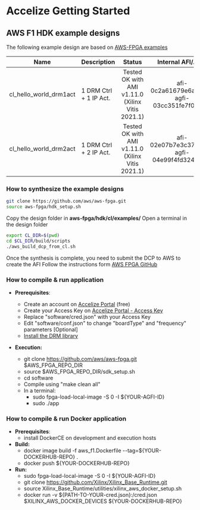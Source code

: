 # Accelize Getting Started
## AWS F1 HDK example designs

The following example design are based on [AWS-FPGA examples](https://github.com/aws/aws-fpga/tree/master/hdk/cl/examples)


| Name                   | Description            | Status                                           | Internal AFI/AGFI                             |
| -----------------------|------------------------|:-----------------------------------------------: |:--------------------------------------------: | 
| cl_hello_world_drm1act | 1 DRM Ctrl + 1 IP Act. | Tested OK with AMI v1.11.0 (Xilinx Vitis 2021.1) | afi-0c2a61679e6ae03d9 agfi-03cc351fe7f058feb  |
| cl_hello_world_drm2act | 1 DRM Ctrl + 2 IP Act. | Tested OK with AMI v1.11.0 (Xilinx Vitis 2021.1) | afi-02e07b7e3c3732001 agfi-04e99f4fd324ccaa5  |


### How to synthesize the example designs
```bash
git clone https://github.com/aws/aws-fpga.git
source aws-fpga/hdk_setup.sh
```

Copy the design folder in **aws-fpga/hdk/cl/examples/**
Open a terminal in the design folder

```bash
export CL_DIR=$(pwd)
cd $CL_DIR/build/scripts
./aws_build_dcp_from_cl.sh
```

Once the synthesis is complete, you need to submit the DCP to AWS to create the AFI
Follow the instructions form [AWS FPGA GitHub](https://github.com/aws/aws-fpga/tree/master/hdk#step-3-submit-the-design-checkpoint-to-aws-to-create-the-afi)


### How to compile & run application
* **Prerequisites**:
  * Create an account on [Accelize Portal](https://portal.accelize.com) (free)
  * Create your Access Key  on [Accelize Portal - Access Key](https://portal.accelize.com/front/customer/apicredential)
  * Replace "software/cred.json" with your Access Key
  * Edit "software/conf.json" to change "boardType" and "frequency" parameters [Optional]
  * [Install the DRM library](https://tech.accelize.com/documentation/stable/drm_library_installation.html)

* **Execution:**
  * git clone https://github.com/aws/aws-fpga.git $AWS_FPGA_REPO_DIR
  * source $AWS_FPGA_REPO_DIR/sdk_setup.sh 
  * cd software
  * Compile using "make clean all"
  * In a terminal:
    * sudo fpga-load-local-image -S 0 -I ${YOUR-AGFI-ID}
    * sudo ./app
    
### How to compile & run Docker application
* **Prerequisites**:
  * install DockerCE on development and execution hosts 
* **Build:**
  * docker image build -f aws_f1.Dockerfile --tag=${YOUR-DOCKERHUB-REPO} . 
  * docker push ${YOUR-DOCKERHUB-REPO}
* **Run:**
  * sudo fpga-load-local-image -S 0 -I ${YOUR-AGFI-ID}
  * git clone https://github.com/Xilinx/Xilinx_Base_Runtime.git
  * source Xilinx_Base_Runtime/utilities/xilinx_aws_docker_setup.sh
  * docker run -v ${PATH-TO-YOUR-cred.json}:/cred.json $XILINX_AWS_DOCKER_DEVICES ${YOUR-DOCKERHUB-REPO}
